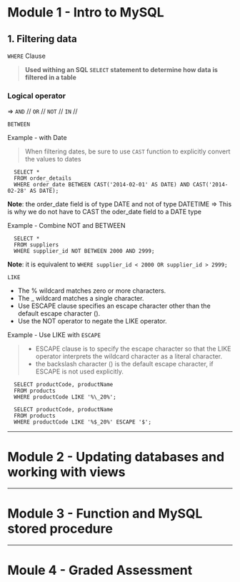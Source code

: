 # Module 1 - Intro to MySQL
## 1. Filtering data
`WHERE` Clause 
> __Used withing an SQL `SELECT` statement to determine how data is filtered in a table__

### Logical operator 
=> `AND` // `OR` // `NOT` // `IN` // 

`BETWEEN`

Example - with Date
> When filtering dates, be sure to use `CAST` function to explicitly convert the values to dates
```
  SELECT *
  FROM order_details
  WHERE order_date BETWEEN CAST('2014-02-01' AS DATE) AND CAST('2014-02-28' AS DATE);
```
**Note**: the order_date field is of type DATE and not of type DATETIME => This is why we do not have to CAST the oder_date field to a DATE type

Example - Combine NOT and BETWEEN
```
  SELECT *
  FROM suppliers
  WHERE supplier_id NOT BETWEEN 2000 AND 2999;
```
**Note**: it is equivalent to `WHERE supplier_id < 2000 OR supplier_id > 2999;`

`LIKE`
* The % wildcard matches zero or more characters.
* The _ wildcard matches a single character.
* Use ESCAPE clause specifies an escape character other than the default escape character (\).
* Use the NOT operator to negate the LIKE operator.

Example - Use LIKE with `ESCAPE`
> * ESCAPE clause is to specify the escape character so that the LIKE operator interprets the wildcard character as a literal character.
> * the backslash character (\) is the default escape character, if ESCAPE is not used explicitly.
```
  SELECT productCode, productName
  FROM products
  WHERE productCode LIKE '%\_20%';
```

```
  SELECT productCode, productName
  FROM products
  WHERE productCode LIKE '%$_20%' ESCAPE '$';
```

-----
# Module 2 - Updating databases and working with views


-----
# Module 3 - Function and MySQL stored procedure

-----
# Moule 4 - Graded Assessment
